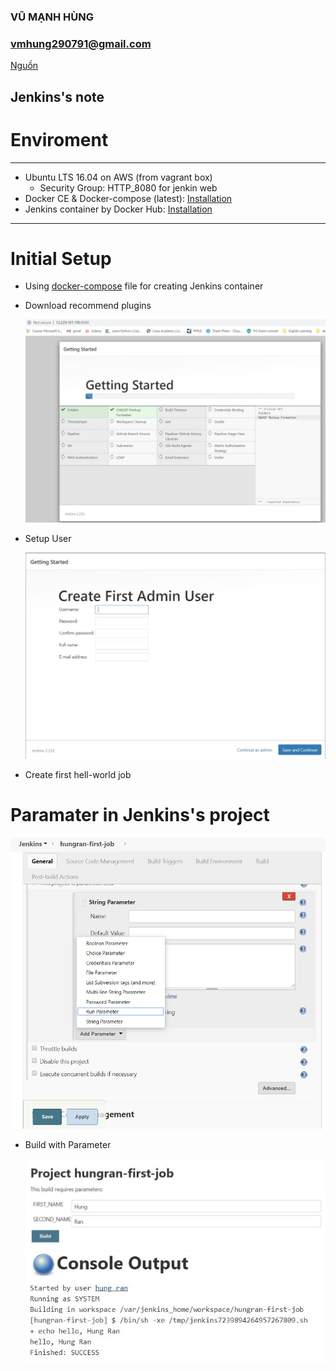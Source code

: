 ### VŨ MẠNH HÙNG
### vmhung290791@gmail.com
[Nguồn](https://google.com)

## Jenkins's note

# Enviroment
---
- Ubuntu LTS 16.04 on AWS (from vagrant box)
    - Security Group: HTTP_8080 for jenkin web
- Docker CE & Docker-compose (latest): [Installation](https://docs.docker.com/engine/install/ubuntu/) 
- Jenkins container by Docker Hub: [Installation](https://hub.docker.com/_/jenkins/)
 
---
# Initial Setup

- Using [docker-compose](/share/docker-compose.yml) file for creating Jenkins container 
- Download recommend plugins

    <img src="/picture/initial-setup.jpg">

- Setup User
    
    <img src="/picture/setup-user.jpg">

- Create first hell-world job
    <imgs src="/picture/first-hello-world-job.JPG">

# Paramater in Jenkins's project

<img src="/picture/parameter.JPG">

- Build with Parameter

    <img src="/picture/build-with-parameter.JPG">

    <img src="/picture/build-with-parameter2.JPG">
